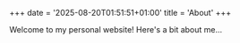 +++
date = '2025-08-20T01:51:51+01:00'
title = 'About'
+++

Welcome to my personal website! Here's a bit about me...

